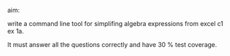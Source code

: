 aim:

write a command line tool for simplifing 
algebra expressions from excel c1 ex 1a.

It must answer all the questions correctly
and have 30 % test coverage.


